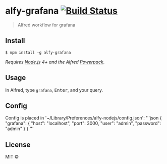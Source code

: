 # alfy-grafana [![Build Status](https://travis-ci.org/cod3hulk/alfy-grafana.svg?branch=master)](https://travis-ci.org/cod3hulk/alfy-grafana)

> Alfred workflow for grafana


## Install

```
$ npm install -g alfy-grafana
```

*Requires [Node.js](https://nodejs.org) 4+ and the Alfred [Powerpack](https://www.alfredapp.com/powerpack/).*


## Usage

In Alfred, type `grafana`, <kbd>Enter</kbd>, and your query.

## Config
Config is placed in '~/Library/Preferences/alfy-nodejs/config.json':
'''json
{
    "grafana": {
        "host": "localhost",
        "port": 3000,
        "user": "admin",
        "password": "admin"
    }
}
'''


## License

MIT © [](https://github.com/cod3hulk)
